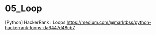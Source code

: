 # 05_Loop
[Python] HackerRank : Loops
https://medium.com/@marktbss/python-hackerrank-loops-da6447d48cb7
